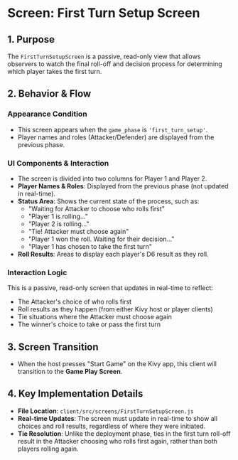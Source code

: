 # Screen: First Turn Setup Screen

## 1. Purpose

The `FirstTurnSetupScreen` is a passive, read-only view that allows observers to watch the final roll-off and decision process for determining which player takes the first turn.

## 2. Behavior & Flow

### Appearance Condition

- This screen appears when the `game_phase` is `'first_turn_setup'`.
- Player names and roles (Attacker/Defender) are displayed from the previous phase.

### UI Components & Interaction

- The screen is divided into two columns for Player 1 and Player 2.
- **Player Names & Roles**: Displayed from the previous phase (not updated in real-time).
- **Status Area**: Shows the current state of the process, such as:
  - "Waiting for Attacker to choose who rolls first"
  - "Player 1 is rolling..."
  - "Player 2 is rolling..."
  - "Tie! Attacker must choose again"
  - "Player 1 won the roll. Waiting for their decision..."
  - "Player 1 has chosen to take the first turn"
- **Roll Results**: Areas to display each player's D6 result as they roll.

### Interaction Logic

This is a passive, read-only screen that updates in real-time to reflect:

- The Attacker's choice of who rolls first
- Roll results as they happen (from either Kivy host or player clients)
- Tie situations where the Attacker must choose again
- The winner's choice to take or pass the first turn

## 3. Screen Transition

- When the host presses "Start Game" on the Kivy app, this client will transition to the **Game Play Screen**.

## 4. Key Implementation Details

- **File Location**: `client/src/screens/FirstTurnSetupScreen.js`
- **Real-time Updates**: The screen must update in real-time to show all choices and roll results, regardless of where they were initiated.
- **Tie Resolution**: Unlike the deployment phase, ties in the first turn roll-off result in the Attacker choosing who rolls first again, rather than both players rolling again.
